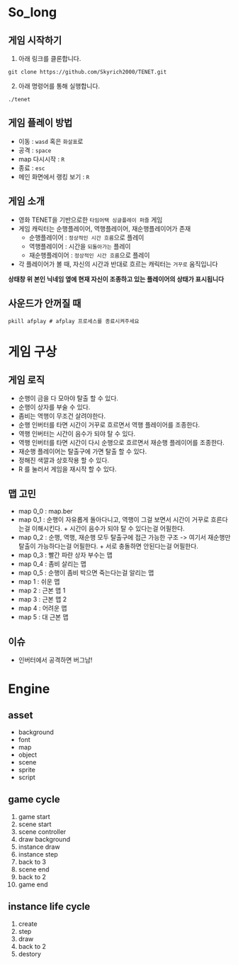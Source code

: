 # So_long

## 게임 시작하기
1. 아래 링크를 클론합니다.
```
git clone https://github.com/Skyrich2000/TENET.git
```
2. 아래 명령어를 통해 실행합니다.
```
./tenet
```

## 게임 플레이 방법
* 이동 : `wasd` 혹은 `화살표`로
* 공격 : `space`
* map 다시시작 : `R`
* 종료 : `esc`
* 메인 화면에서 랭킹 보기 : `R`

## 게임 소개
* 영화 TENET을 기반으로한 `타임어택 싱글플레이 퍼즐` 게임
* 게임 캐릭터는 순행플레이어, 역행플레이어, 재순행플레이어가 존재
	* 순행플레이어 : `정상적인 시간 흐름`으로 플레이
	* 역행플레이어 : 시간을 `되돌아가는` 플레이
	* 재순행플레이어 : `정상적인 시간 흐름`으로 플레이
* 각 플레이어가 볼 때, 자신의 시간과 반대로 흐르는 캐릭터는 `거꾸로` 움직입니다

**상태창 위 본인 닉네임 옆에 현재 자신이 조종하고 있는 플레이어의 상태가 표시됩니다**

## 사운드가 안꺼질 때
```
pkill afplay # afplay 프로세스를 종료시켜주세요
```

# 게임 구상

## 게임 로직
* 순행이 금을 다 모아야 탈출 할 수 있다.
* 순행이 상자를 부술 수 있다.
* 좀비는 역행이 무조건 살려야한다.
* 순행 인버터를 타면 시간이 거꾸로 흐르면서 역행 플레이어를 조종한다.
* 역행 인버터는 시간이 음수가 되야 탈 수 있다.
* 역행 인버터를 타면 시간이 다시 순행으로 흐르면서 재순행 플레이어를 조종한다.
* 재순행 플레이어는 탈출구에 가면 탈출 할 수 있다.
* 정해진 색깔과 상호작용 할 수 있다.
* R 를 눌러서 게임을 재시작 할 수 있다.

## 맵 고민
* map 0_0 : map.ber
* map 0_1 : 순행이 자유롭게 돌아다니고, 역행이 그걸 보면서 시간이 거꾸로 흐른다는걸 이해시킨다. + 시간이 음수가 되야 탈 수 있다는걸 어필한다.
* map 0_2 : 순행, 역행, 재순행 모두 탈출구에 접근 가능한 구조 -> 여기서 재순행만 탈출이 가능하다는걸 어필한다. + 서로 충돌하면 안된다는걸 어필한다.
* map 0_3 : 빨간 파란 상자 부수는 맵
* map 0_4 : 좀비 살리는 맵
* map 0_5 : 순행이 좀비 박으면 죽는다는걸 알리는 맵
* map 1 : 쉬운 맵
* map 2 : 근본 맵 1
* map 3 : 근본 맵 2
* map 4 : 어려운 맵
* map 5 : 대 근본 맵

## 이슈

* 인버터에서 공격하면 버그남!

# Engine

## asset

* background
* font
* map
* object
* scene
* sprite
* script

## game cycle

1. game start
2. scene start
3. scene controller
5. draw background
6. instance draw
4. instance step
7. back to 3
8. scene end
9. back to 2
10. game end


## instance life cycle

1. create
2. step
3. draw
4. back to 2
5. destory
